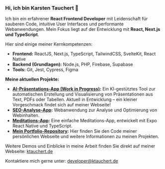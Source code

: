 ### Hi, ich bin Karsten Tauchert 👋

Ich bin ein erfahrener **React Frontend Developer** mit Leidenschaft für sauberen Code, intuitive User Interfaces und performante Webanwendungen. Mein Fokus liegt auf der Entwicklung mit **React, Next.js und TypeScript**.

Hier sind einige meiner Kernkompetenzen:
- **Frontend:** ReactJS, Next.js, TypeScript, TailwindCSS, SvelteKit, React Native
- **Backend (Grundlagen):** Node.js, PHP, Firebase, Supabase
- **Tools:** Git, Jest, Cypress, Figma

**Meine aktuellen Projekte:**
- **[AI-Präsentations-App (Work in Progress)](https://github.com/ktauchert/slide-flow):** Ein KI-gestütztes Tool zur automatischen Erstellung und Visualisierung von Präsentationen aus Text, PDFs oder Tabellen. Aktuell in Entwicklung – ein kleiner Vorgeschmack findet sich auf meiner Webseite!
- **[SEO-Analyse-App](https://github.com/ktauchert/seo-elevation-operator-v2):** Webanwendung zur Analyse und Optimierung von Webinhalten.
- **[Meditations-App](https://github.com/ktauchert/meditation-app):** Eine einfache Meditations-App, entwickelt mit Expo React Native und TypeScript.
- **[Mein Portfolio-Repository](https://github.com/ktauchert/ktauchert.de):** Hier finden Sie den Code meiner persönlichen Webseite und weitere Informationen zu meinen Projekten.

Weitere Demos und Einblicke in meine Arbeit finden Sie direkt auf meiner Webseite: [ktauchert.de](https://ktauchert.de)

Kontaktiere mich gerne unter: developer@ktauchert.de
